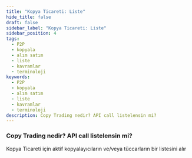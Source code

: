 ```yaml
---
title: "Kopya Ticareti: Liste"
hide_title: false
draft: false
sidebar_label: "Kopya Ticareti: Liste"
sidebar_position: 4
tags:
  - P2P
  - kopyala
  - alım satım
  - liste
  - kavramlar
  - terminoloji
keywords:
  - P2P
  - kopyala
  - alım satım
  - liste
  - kavramlar
  - terminoloji
description: Copy Trading nedir? API call listelensin mi?
---
```


### Copy Trading nedir? API call listelensin mi?

Kopya Ticareti için aktif kopyalayıcıların ve/veya tüccarların bir listesini alır
